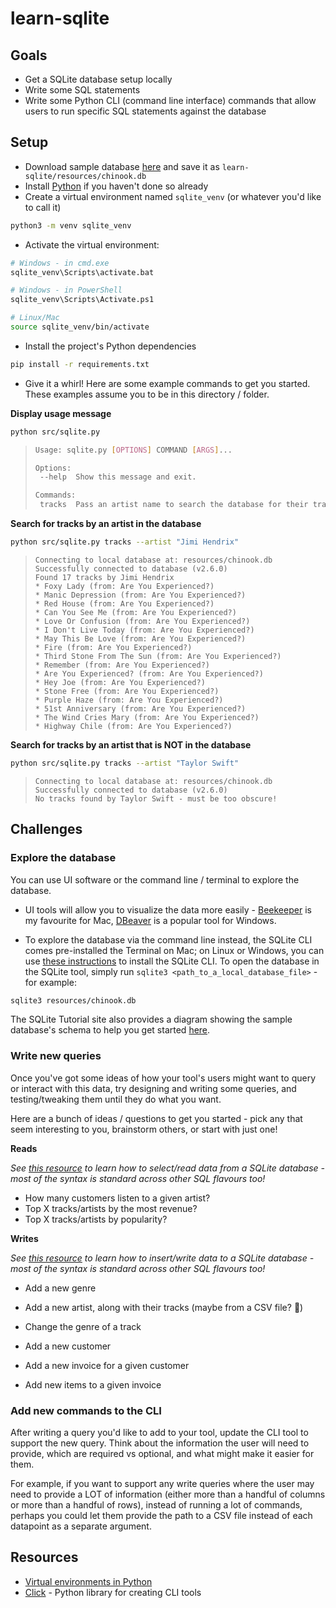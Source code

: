 # learn-sqlite

## Goals

- Get a SQLite database setup locally
- Write some SQL statements
- Write some Python CLI (command line interface) commands that allow users to run specific SQL statements against the database

## Setup

- Download sample database [here](https://www.sqlitetutorial.net/sqlite-sample-database/) and save it as `learn-sqlite/resources/chinook.db`
- Install [Python](https://www.python.org/downloads/) if you haven't done so already
- Create a virtual environment named `sqlite_venv` (or whatever you'd like to call it)

```bash
python3 -m venv sqlite_venv
```

- Activate the virtual environment:

```bash
# Windows - in cmd.exe
sqlite_venv\Scripts\activate.bat

# Windows - in PowerShell
sqlite_venv\Scripts\Activate.ps1

# Linux/Mac
source sqlite_venv/bin/activate
```

- Install the project's Python dependencies

```bash
pip install -r requirements.txt
```

- Give it a whirl! Here are some example commands to get you started. These examples assume you to be in this directory / folder.

**Display usage message**

```bash
python src/sqlite.py
```

> ```bash
> Usage: sqlite.py [OPTIONS] COMMAND [ARGS]...
>
> Options:
>  --help  Show this message and exit.
>
> Commands:
>  tracks  Pass an artist name to search the database for their tracks
> ```

**Search for tracks by an artist in the database**

```bash
python src/sqlite.py tracks --artist "Jimi Hendrix"
```

> ```
> Connecting to local database at: resources/chinook.db
> Successfully connected to database (v2.6.0)
> Found 17 tracks by Jimi Hendrix
> * Foxy Lady (from: Are You Experienced?)
> * Manic Depression (from: Are You Experienced?)
> * Red House (from: Are You Experienced?)
> * Can You See Me (from: Are You Experienced?)
> * Love Or Confusion (from: Are You Experienced?)
> * I Don't Live Today (from: Are You Experienced?)
> * May This Be Love (from: Are You Experienced?)
> * Fire (from: Are You Experienced?)
> * Third Stone From The Sun (from: Are You Experienced?)
> * Remember (from: Are You Experienced?)
> * Are You Experienced? (from: Are You Experienced?)
> * Hey Joe (from: Are You Experienced?)
> * Stone Free (from: Are You Experienced?)
> * Purple Haze (from: Are You Experienced?)
> * 51st Anniversary (from: Are You Experienced?)
> * The Wind Cries Mary (from: Are You Experienced?)
> * Highway Chile (from: Are You Experienced?)
> ```

**Search for tracks by an artist that is NOT in the database**

```bash
python src/sqlite.py tracks --artist "Taylor Swift"
```

> ```
> Connecting to local database at: resources/chinook.db
> Successfully connected to database (v2.6.0)
> No tracks found by Taylor Swift - must be too obscure!
> ```

## Challenges

### Explore the database

You can use UI software or the command line / terminal to explore the database.

- UI tools will allow you to visualize the data more easily - [Beekeeper](https://www.beekeeperstudio.io/) is my favourite for Mac, [DBeaver](https://dbeaver.com/docs/dbeaver/Database-driver-SQLite/) is a popular tool for Windows.

- To explore the database via the command line instead, the SQLite CLI comes pre-installed the Terminal on Mac; on Linux or Windows, you can use [these instructions](https://www.servermania.com/kb/articles/install-sqlite) to install the SQLite CLI. To open the database in the SQLite tool, simply run `sqlite3 <path_to_a_local_database_file>` - for example:

```bash
sqlite3 resources/chinook.db
```

The SQLite Tutorial site also provides a diagram showing the sample database's schema to help you get started [here](https://www.sqlitetutorial.net/sqlite-sample-database/).

### Write new queries

Once you've got some ideas of how your tool's users might want to query or interact with this data, try designing and writing some queries, and testing/tweaking them until they do what you want.

Here are a bunch of ideas / questions to get you started - pick any that seem interesting to you, brainstorm others, or start with just one!

**Reads**

*See [this resource](https://www.sqlitetutorial.net/sqlite-select/) to learn how to select/read data from a SQLite database - most of the syntax is standard across other SQL flavours too!*

- How many customers listen to a given artist?
- Top X tracks/artists by the most revenue?
- Top X tracks/artists by popularity?

**Writes**

*See [this resource](https://www.sqlitetutorial.net/sqlite-insert/) to learn how to insert/write data to a SQLite database - most of the syntax is standard across other SQL flavours too!*

- Add a new genre
- Add a new artist, along with their tracks (maybe from a CSV file? :eyes:)
- Change the genre of a track

- Add a new customer
- Add a new invoice for a given customer
- Add new items to a given invoice

### Add new commands to the CLI

After writing a query you'd like to add to your tool, update the CLI tool to support the new query. Think about the information the user will need to provide, which are required vs optional, and what might make it easier for them.

For example, if you want to support any write queries where the user may need to provide a LOT of information (either more than a handful of columns or more than a handful of rows), instead of running a lot of commands, perhaps you could let them provide the path to a CSV file instead of each datapoint as a separate argument.

## Resources

- [Virtual environments in Python](https://python.land/virtual-environments/virtualenv)
- [Click](https://click.palletsprojects.com/en/8.1.x/) - Python library for creating CLI tools
